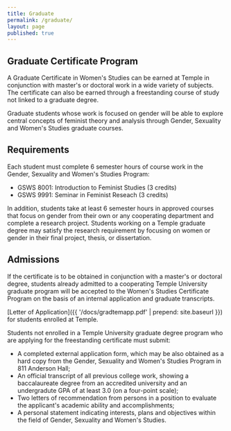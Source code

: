```yaml
---
title: Graduate
permalink: /graduate/
layout: page
published: true
---
```


## Graduate Certificate Program

A Graduate Certificate in Women's Studies can be earned at Temple in conjunction with master's or doctoral work in a wide variety of subjects. The certificate can also be earned through a freestanding course of study not linked to a graduate degree.

Graduate students whose work is focused on gender will be able to explore central concepts of feminist theory and analysis through Gender, Sexuality and Women's Studies graduate courses.

## Requirements

Each student must complete 6 semester hours of course work in the Gender, Sexuality and Women's Studies Program:

- GSWS 8001: Introduction to Feminist Studies (3 credits)
- GSWS 9991: Seminar in Feminist Reseach (3 credits)

In addition, students take at least 6 semester hours in approved courses that focus on gender from their own or any cooperating department and complete a research project. Students working on a Temple graduate degree may satisfy the research requirement by focusing on women or gender in their final project, thesis, or dissertation.

## Admissions

If the certificate is to be obtained in conjunction with a master's or doctoral degree, students already admitted to a cooperating Temple University graduate program will be accepted to the Women's Studies Certificate Program on the basis of an internal application and graduate transcripts.

[Letter of Application]({{ '/docs/gradtemapp.pdf' | prepend: site.baseurl }}) for students enrolled at Temple.

Students not enrolled in a Temple University graduate degree program who are applying for the freestanding certificate must submit:

- A completed external application form, which may be also obtained as a hard copy from the Gender, Sexuality and Women's Studies Program in 811 Anderson Hall;
- An official transcript of all previous college work, showing a baccalaureate degree from an accredited university and an undergradute GPA of at least 3.0 (on a four-point scale);
- Two letters of recommendation from persons in a position to evaluate the applicant's academic ability and accomplishments;
- A personal statement indicating interests, plans and objectives within the field of Gender, Sexuality and Women's Studies.
